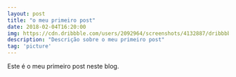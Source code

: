 ```yaml
---
layout: post
title: "o meu primeiro post"
date: 2018-02-04T16:20:00
img: https://cdn.dribbble.com/users/2092964/screenshots/4132887/dribbbble_1x.jpg
description: "Descrição sobre o meu primeiro post"
tag: 'picture'
---
```


Este é o meu primeiro post neste blog.
